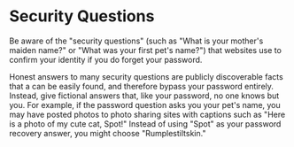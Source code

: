 [Title]: # (Security Questions)
[Order]: # (8)

# Security Questions

Be aware of the "security questions" (such as "What is your mother's maiden name?" or "What was your first pet's name?") that websites use to confirm your identity if you do forget your password.

Honest answers to many security questions are publicly discoverable facts that a can be easily found, and therefore bypass your password entirely. Instead, give fictional answers that, like your password, no one knows but you. For example, if the password question asks you your pet's name, you may have posted photos to photo sharing sites with captions such as "Here is a photo of my cute cat, Spot!" Instead of using "Spot" as your password recovery answer, you might choose "Rumplestiltskin."